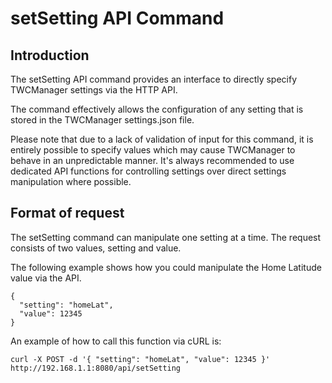 # setSetting API Command

## Introduction

The setSetting API command provides an interface to directly specify TWCManager settings via the HTTP API.

The command effectively allows the configuration of any setting that is stored in the TWCManager settings.json file.

Please note that due to a lack of validation of input for this command, it is entirely possible to specify values which may cause TWCManager to behave in an unpredictable manner. It's always recommended to use dedicated API functions for controlling settings over direct settings manipulation where possible.

## Format of request

The setSetting command can manipulate one setting at a time. The request consists of two values, setting and value.

The following example shows how you could manipulate the Home Latitude value via the API.

```
{
  "setting": "homeLat",
  "value": 12345
}
```

An example of how to call this function via cURL is:

```
curl -X POST -d '{ "setting": "homeLat", "value": 12345 }' http://192.168.1.1:8080/api/setSetting
```
